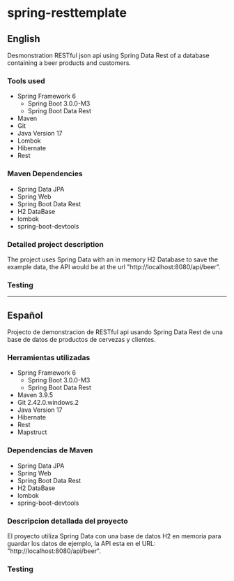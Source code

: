 # spring-resttemplate

## English
Desmonstration RESTful json api using Spring Data Rest of a database containing a beer products and customers.

### Tools used
- Spring Framework 6
    - Spring Boot 3.0.0-M3
    - Spring Boot Data Rest
- Maven
- Git 
- Java Version 17
- Lombok
- Hibernate
- Rest


### Maven Dependencies
- Spring Data JPA
- Spring Web
- Spring Boot Data Rest
- H2 DataBase
- lombok
- spring-boot-devtools

### Detailed project description
The project uses Spring Data with an in memory H2 Database to save the example data, the API would be at the url "http://localhost:8080/api/beer". 

### Testing




___________________________________________________



## Español
Projecto de demonstracion de RESTful api usando Spring Data Rest de una base de datos de productos de cervezas y clientes.

### Herramientas utilizadas
- Spring Framework 6
    - Spring Boot 3.0.0-M3
    - Spring Boot Data Rest
- Maven 3.9.5
- Git 2.42.0.windows.2
- Java Version 17
- Hibernate
- Rest
- Mapstruct

### Dependencias de Maven 
- Spring Data JPA
- Spring Web
- Spring Boot Data Rest
- H2 DataBase
- lombok
- spring-boot-devtools

### Descripcion detallada del proyecto
El proyecto utiliza Spring Data con una base de datos H2 en memoria para guardar los datos de ejemplo, la API esta en el URL: "http://localhost:8080/api/beer".

### Testing